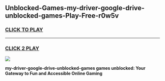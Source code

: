 
## Unblocked-Games-my-driver-google-drive-unblocked-games-Play-Free-r0w5v
<h3>
<a href="https://premium76.site?title=my-driver-google-drive-unblocked-games&ref=15A">CLICK TO PLAY</a></h3>
<hr>

<h3>
<a href="https://premium76.site?title=my-driver-google-drive-unblocked-games&ref=15A">CLICK 2 PLAY</a>
  
</h3>

<a href="https://premium76.site?title=my-driver-google-drive-unblocked-games&ref=15A"><img src="https://clearcache.store/games.png"></a>


**my-driver-google-drive-unblocked-games games unblocked: Your Gateway to Fun and Accessible Online Gaming**

